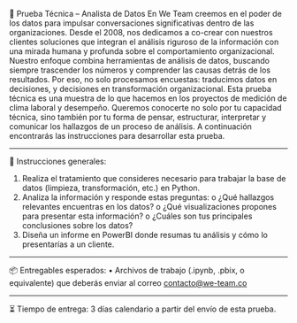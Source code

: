 🧪 Prueba Técnica – Analista de Datos
En We Team creemos en el poder de los datos para impulsar conversaciones significativas dentro de las organizaciones. Desde el 2008, nos dedicamos a co-crear con nuestros clientes soluciones que integran el análisis riguroso de la información con una mirada humana y profunda sobre el comportamiento organizacional.
Nuestro enfoque combina herramientas de análisis de datos, buscando siempre trascender los números y comprender las causas detrás de los resultados. Por eso, no solo procesamos encuestas: traducimos datos en decisiones, y decisiones en transformación organizacional.
Esta prueba técnica es una muestra de lo que hacemos en los proyectos de medición de clima laboral y desempeño. Queremos conocerte no solo por tu capacidad técnica, sino también por tu forma de pensar, estructurar, interpretar y comunicar los hallazgos de un proceso de análisis. A continuación encontrarás las instrucciones para desarrollar esta prueba.
________________________________________
📄 Instrucciones generales:
1.	Realiza el tratamiento que consideres necesario para trabajar la base de datos (limpieza, transformación, etc.) en Python.
2.	Analiza la información y responde estas preguntas:
o	¿Qué hallazgos relevantes encuentras en los datos?
o	¿Qué visualizaciones propones para presentar esta información?
o	¿Cuáles son tus principales conclusiones sobre los datos?
3.	Diseña un informe en PowerBI donde resumas tu análisis y cómo lo presentarías a un cliente.
________________________________________
📦 Entregables esperados:
•	Archivos de trabajo (.ipynb,  .pbix, o equivalente) que deberás enviar al correo contacto@we-team.co
________________________________________
⏳ Tiempo de entrega:
3 días calendario a partir del envío de esta prueba.
